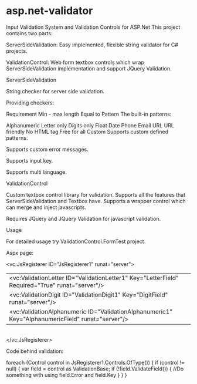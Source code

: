 # asp.net-validator
Input Validation System and Validation Controls for ASP.Net
This project contains two parts:

ServerSideValidation: Easy implemented, flexible string validator for C# projects.

ValidationControl: Web form textbox controls which wrap ServerSideValidation implementation and support JQuery Validation.

ServerSideValidation

String checker for server side validation.

Providing checkers:

Requirement
Min - max length
Equal to
Pattern
The built-in patterns:

Alphanumeric
Letter only
Digits only
Float
Date
Phone
Email
URL
URL friendly
No HTML tag
Free for all
Custom
Supports custom defined patterns.

Supports custom error messages.

Supports input key.

Supports multi language.

ValidationControl

Custom textbox control library for validation. Supports all the features that ServerSideValidation and Textbox have. Supports a wrapper control which can merge and inject javascripts.

Requires JQuery and JQuery Validation for javascript validation.

Usage

For detailed usage try ValidationControl.FormTest project.

Aspx page:

<vc:JsRegisterer ID="JsRegisterer1" runat="server">
  <Content>
    <table>
      <tr>
        <td><vc:ValidationLetter ID="ValidationLetter1" Key="LetterField" Required="True" runat="server"/></td>
      </tr>
      <tr>
        <td><vc:ValidationDigit ID="ValidationDigit1" Key="DigitField" runat="server"/></td>
      </tr>
      <tr>
        <td><vc:ValidationAlphanumeric ID="ValidationAlphanumeric1" Key="AlphanumericField" runat="server"/></td>
      </tr>
      <!--etc...-->
    </table>      
  </Content>
</vc:JsRegisterer>

Code behind validation:

foreach (Control control in JsRegisterer1.Controls.OfType<ValidationBase>())
{
    if (control != null)
    {
        var field = control as ValidationBase;
        if (!field.ValidateField())
        {
            //Do something with using field.Error and field.Key
        }
    }
}
